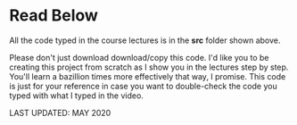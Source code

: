 # Read Below

All the code typed in the course lectures is in the <strong>src</strong> folder shown above. 

Please don't just download download/copy this code. I'd like you to be creating this project from scratch as I show you in the lectures step by step. You'll learn a bazillion times more effectively that way, I promise. This code is just for your reference in case you want to double-check the code you typed with what I typed in the video. 


LAST UPDATED: MAY 2020
